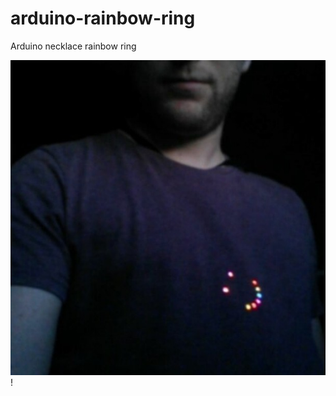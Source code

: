 # arduino-rainbow-ring
Arduino necklace rainbow  ring

![arduino-rainbow-ring](arduino-rainbow-ring-lilypad.jpg)!
